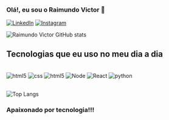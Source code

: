 ### Olá!, eu sou o Raimundo Victor 👋

[![LinkedIn](https://img.shields.io/badge/LinkedIn-0077B5?style=for-the-badge&logo=linkedin&logoColor=white)](https://www.linkedin.com/in/raimundo-victor-cruz-563897256/)
[![Instagram](https://img.shields.io/badge/Instagram-E4405F?style=for-the-badge&logo=instagram&logoColor=white)](https://www.instagram.com/victor.luis.520/)

![Raimundo Victor GitHub stats](https://github-readme-stats.vercel.app/api?username=RVictorCruz&show_icons=true&theme=dark)


## Tecnologias que eu uso no meu dia a dia

<div style="display: inline_block" ><br/>
    <img align="center" alt="html5" src="https://img.shields.io/badge/HTML5-E34F26?style=for-the-badge&logo=html5&logoColor=white"/>
    <img align="center" alt="css" src="https://img.shields.io/badge/CSS3-1572B6?style=for-the-badge&logo=css3&logoColor=whitee"/>
    <img align="center" alt="html5" src="https://img.shields.io/badge/JavaScript-F7DF1E?style=for-the-badge&logo=javascript&logoColor=black"/>
    <img align="center" alt="Node" src="https://img.shields.io/badge/Node.js-43853D?style=for-the-badge&logo=node.js&logoColor=white"/>
    <img align="center" alt="React" src="https://img.shields.io/badge/React-20232A?style=for-the-badge&logo=react&logoColor=61DAFB"/>
    <img align="center" alt="python" src="https://img.shields.io/badge/Python-3776AB?style=for-the-badge&logo=python&logoColor=white"/>
</div><br/>

![Top Langs](https://github-readme-stats.vercel.app/api/top-langs/?username=RVictorCruz&size_weight=0.5&count_weight=0.5)

### Apaixonado por tecnologia!!!

